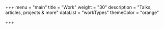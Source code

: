 +++
menu = "main"
title = "Work"
weight = "30"
description = "Talks, articles, projects & more"
dataList = "workTypes"
themeColor = "orange"

+++
